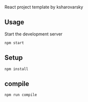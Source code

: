 React project template
by ksharovarsky

Usage
---

Start the development server

```
npm start
```

Setup
---

```
npm install
```

compile
---

```
npm run compile
```
